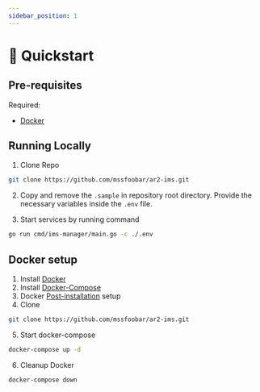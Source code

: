 ```yaml
---
sidebar_position: 1
---
```


# 🚀 Quickstart

## Pre-requisites

Required:

- [Docker](https://www.docker.com/)

## Running Locally

1. Clone Repo
```bash
git clone https://github.com/mssfoobar/ar2-ims.git
```

2. Copy and remove the `.sample` in repository root directory. Provide the necessary variables inside the `.env` file.

3. Start services by running command
```bash
go run cmd/ims-manager/main.go -c ./.env
```

## Docker setup

1. Install [Docker](https://docs.docker.com/desktop/install/ubuntu/)
2. Install [Docker-Compose](https://docs.docker.com/compose/install/linux/)
3. Docker [Post-installation](https://docs.docker.com/engine/install/linux-postinstall/) setup
4. Clone
```bash
git clone https://github.com/mssfoobar/ar2-ims.git
```

5. Start docker-compose
```bash
docker-compose up -d
```

6. Cleanup Docker
```bash
docker-compose down
```
